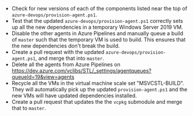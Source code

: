 * Check for new versions of each of the components listed near the top of `azure-devops/provision-agent.ps1`.
* Test that the updated `azure-devops/provision-agent.ps1` correctly sets up all the new dependencies in a temporary Windows Server 2019 VM.
* Disable the other agents in Azure Pipelines and manually queue a build of `master` such that the temporary VM is used to build. This ensures that the new dependencies don't break the build.
* Create a pull request with the updated `azure-devops/provision-agent.ps1`, and merge that into `master`.
* Delete all the agents from Azure Pipelines on https://dev.azure.com/vclibs/STL/_settings/agentqueues?queueId=19&view=agents
* Recycle all the VMs in the virtual machine scale set "MSVCSTL-BUILD". They will automatically pick up the updated `provision-agent.ps1` and the new VMs will have updated dependencies installed.
* Create a pull request that updates the the `vcpkg` submodule and merge that to `master`.